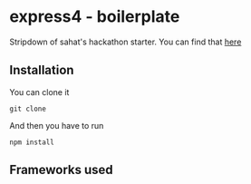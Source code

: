 # express4 - boilerplate
Stripdown of sahat's hackathon starter. You can find that [here](https://github.com/sahat/hackathon-starter)

## Installation

You can clone it
```
git clone
```

And then  you have to run
```
npm install
```

## Frameworks used

